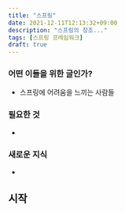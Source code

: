 ```yaml
---
title: "스프링"
date: 2021-12-11T12:13:32+09:00
description: "스프링의 창조..."
tags: [스프링 프레임워크]
draft: true
---
```


### 어떤 이들을 위한 글인가?

- 스프링에 어려움을 느끼는 사람들

### 필요한 것

- 

### 새로운 지식

- 

## 시작
